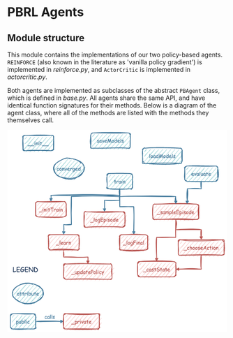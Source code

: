 # PBRL Agents

## Module structure

This module contains the implementations of our two policy-based agents.
`REINFORCE` (also known in the literature as 'vanilla policy gradient') is implemented in _reinforce.py_, and `ActorCritic` is implemented in _actorcritic.py_.

Both agents are implemented as subclasses of the abstract `PBAgent` class, which is defined in _base.py_.
All agents share the same API, and have identical function signatures for their methods.
Below is a diagram of the agent class, where all of the methods are listed with the methods they themselves call.

![Alt text](../../assets/agent.png)

